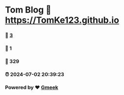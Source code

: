 # Tom Blog :link: https://TomKe123.github.io 
### :page_facing_up: [3](https://TomKe123.github.io/tag.html) 
### :speech_balloon: 1 
### :hibiscus: 329 
### :alarm_clock: 2024-07-02 20:39:23 
### Powered by :heart: [Gmeek](https://github.com/Meekdai/Gmeek)
